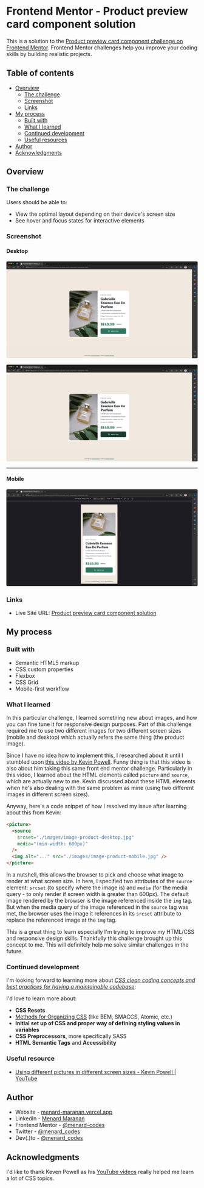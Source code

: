 # Frontend Mentor - Product preview card component solution

This is a solution to the [Product preview card component challenge on Frontend Mentor](https://www.frontendmentor.io/challenges/product-preview-card-component-GO7UmttRfa). Frontend Mentor challenges help you improve your coding skills by building realistic projects.

## Table of contents

- [Overview](#overview)
  - [The challenge](#the-challenge)
  - [Screenshot](#screenshot)
  - [Links](#links)
- [My process](#my-process)
  - [Built with](#built-with)
  - [What I learned](#what-i-learned)
  - [Continued development](#continued-development)
  - [Useful resources](#useful-resources)
- [Author](#author)
- [Acknowledgments](#acknowledgments)

## Overview

### The challenge

Users should be able to:

- View the optimal layout depending on their device's screen size
- See hover and focus states for interactive elements

### Screenshot

#### Desktop

![Desktop Screenshot](./ReadMeFiles/DesktopSS.JPG)

![Desktop (Active State) - Screenshot](./ReadMeFiles/DesktopSS-ActiveState.JPG)

---

#### Mobile

![Mobile Screenshot](./ReadMeFiles/MobileSS.JPG)

### Links

- Live Site URL: [Product preview card component solution](https://product-preview-card-component-menard.vercel.app/)

## My process

### Built with

- Semantic HTML5 markup
- CSS custom properties
- Flexbox
- CSS Grid
- Mobile-first workflow

### What I learned

In this particular challenge, I learned something new about images, and how you can fine tune it for responsive design purposes. Part of this challenge required me to use two different images for two different screen sizes (mobile and desktop) which actually refers the same thing (the product image).

Since I have no idea how to implement this, I researched about it until I stumbled upon [this video by Kevin Powell](https://www.youtube.com/watch?v=B2WL6KkqhLQ&t=3405s). Funny thing is that this video is also about him taking this same front end mentor challenge. Particularly in this video, I learned about the HTML elements called `picture` and `source`, which are actually new to me. Kevin discussed about these HTML elements when he's also dealing with the same problem as mine (using two different images in different screen sizes).

Anyway, here's a code snippet of how I resolved my issue after learning about this from Kevin:

```html
<picture>
  <source
    srcset="./images/image-product-desktop.jpg"
    media="(min-width: 600px)"
  />
  <img alt="..." src="./images/image-product-mobile.jpg" />
</picture>
```

In a nutshell, this allows the browser to pick and choose what image to render at what screen size. In here, I specified two attributes of the `source` element: `srcset` (to specify where the image is) and `media` (for the media query - to only render if screen width is greater than 600px). The default image rendered by the browser is the image referenced inside the `img` tag. But when the media query of the image referenced in the `source` tag was met, the browser uses the image it references in its `srcset` attribute to replace the referenced image at the `img` tag.

This is a great thing to learn especially I'm trying to improve my HTML/CSS and responsive design skills. Thankfully this challenge brought up this concept to me. This will definitely help me solve similar challenges in the future.

### Continued development

I'm looking forward to learning more about <em style="text-decoration: underline;">CSS clean coding concepts and best practices for having a maintainable codebase</em>:

I'd love to learn more about:

- **CSS Resets**
- <a style="text-decoration: underline" href="https://css-tricks.com/methods-organize-css/">Methods for Organizing CSS</a> (like BEM, SMACCS, Atomic, etc.)
- **Initial set up of CSS and proper way of defining styling values in variables**
- **CSS Preprocessors**, more specifically SASS
- **HTML Semantic Tags** and **Accessibility**

### Useful resource

- [Using different pictures in different screen sizes - Kevin Powell | YouTube](https://www.youtube.com/watch?v=B2WL6KkqhLQ&t=3405s)

## Author

- Website - [menard-maranan.vercel.app](https://menard-maranan.vercel.app)
- LinkedIn - [Menard Maranan](https://www.linkedin.com/in/menard-maranan/)
- Frontend Mentor - [@menard-codes](https://www.frontendmentor.io/profile/menard-codes)
- Twitter - [@menard_codes](https://twitter.com/menard_codes)
- Dev(.)to - [@menard_codes](https://dev.to/menard_codes)

## Acknowledgments

I'd like to thank Keven Powell as his [YouTube videos](https://www.youtube.com/@KevinPowell) really helped me learn a lot of CSS topics.
